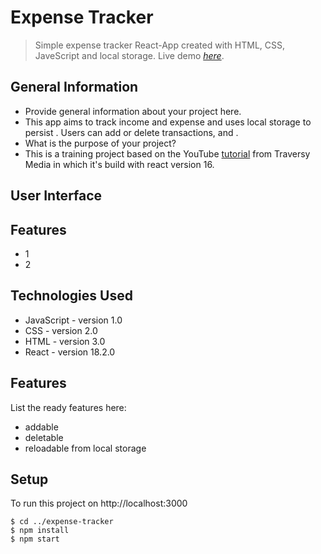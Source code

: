 # Expense Tracker
> Simple expense tracker React-App created with HTML, CSS, JaveScript and local storage. 
> Live demo [_here_](https://expense-tracker-meng.netlify.app).


## General Information
- Provide general information about your project here.
- This app aims to track income and expense  and uses local storage to persist . Users can add or delete transactions, and  .
- What is the purpose of your project?
- This is a training project based on the YouTube [tutorial](https://www.youtube.com/watch?v=XuFDcZABiDQ&list=PLillGF-RfqbY3c2r0htQyVbDJJoBFE6Rb&index=1) from Traversy Media in which it's build with react version 16.


## User Interface



## Features
- 1
- 2




## Technologies Used
- JavaScript - version 1.0
- CSS - version 2.0
- HTML - version 3.0
- React - version 18.2.0


## Features
List the ready features here:
- addable
- deletable
- reloadable from local storage


## Setup
To run this project on http://localhost:3000
```
$ cd ../expense-tracker
$ npm install
$ npm start
```

  
